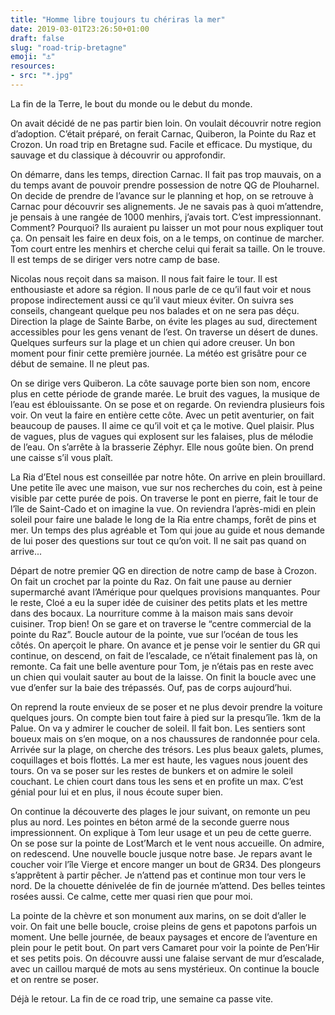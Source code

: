 ```yaml
---
title: "Homme libre toujours tu chériras la mer"
date: 2019-03-01T23:26:50+01:00
draft: false
slug: "road-trip-bretagne"
emoji: "⚓️"
resources:
- src: "*.jpg"
---
```



La fin de la Terre, le bout du monde ou le debut du monde.

On avait décidé de ne pas partir bien loin. On voulait découvrir notre region d’adoption. C’était préparé, on ferait Carnac, Quiberon, la Pointe du Raz et Crozon. Un road trip en Bretagne sud. Facile et efficace. Du mystique, du sauvage et du classique à découvrir ou approfondir. 

On démarre, dans les temps, direction Carnac. Il fait pas trop mauvais, on a du temps avant de pouvoir prendre possession de notre QG de Plouharnel. On decide de prendre de l’avance sur le planning et hop, on se retrouve à Carnac pour découvrir ses alignements. Je ne savais pas à quoi m’attendre, je pensais à une rangée de 1000 menhirs, j’avais tort. C’est impressionnant. Comment? Pourquoi? Ils auraient pu laisser un mot pour nous expliquer tout ça. On pensait les faire en deux fois, on a le temps, on continue de marcher. Tom court entre les menhirs et cherche celui qui ferait sa taille. On le trouve. Il est temps de se diriger vers notre camp de base.

Nicolas nous reçoit dans sa maison. Il nous fait faire le tour. Il est enthousiaste et adore sa région. Il nous parle de ce qu’il faut voir et nous propose indirectement aussi ce qu’il vaut mieux éviter. On suivra ses conseils, changeant quelque peu nos balades et on ne sera pas déçu. Direction la plage de Sainte Barbe, on évite les plages au sud, directement accessibles pour les gens venant de l’est. On traverse un désert de dunes. Quelques surfeurs sur la plage et un chien qui adore creuser. Un bon moment pour finir cette première journée. La météo est grisâtre pour ce début de semaine. Il ne pleut pas. 

On se dirige vers Quiberon. La côte sauvage porte bien son nom, encore plus en cette période de grande marée. Le bruit des vagues, la musique de l’eau est éblouissante. On se pose et on regarde. On reviendra plusieurs fois voir. On veut la faire en entière cette côte. Avec un petit aventurier, on fait beaucoup de pauses. Il aime ce qu’il voit et ça le motive. Quel plaisir. Plus de vagues, plus de vagues qui explosent sur les falaises, plus de mélodie de l’eau. On s’arrête à la brasserie Zéphyr. Elle nous goûte bien. On prend une caisse s’il vous plaît.

La Ria d’Etel nous est conseillée par notre hôte. On arrive en plein brouillard. Une petite île avec une maison, vue sur nos recherches du coin, est à peine visible par cette purée de pois. On traverse le pont en pierre, fait le tour de l’île de Saint-Cado et on imagine la vue. On reviendra l’après-midi en plein soleil pour faire une balade le long de la Ria entre champs, forêt de pins et mer. Un temps des plus agréable et Tom qui joue au guide et nous demande de lui poser des questions sur tout ce qu’on voit. Il ne sait pas quand on arrive... 

Départ de notre premier QG en direction de notre camp de base à Crozon. On fait un crochet par la pointe du Raz. On fait une pause au dernier supermarché avant l’Amérique pour quelques provisions manquantes. Pour le reste, Cloé a eu la super idée de cuisiner des petits plats et les mettre dans des bocaux. La nourriture comme à la maison mais sans devoir cuisiner. Trop bien! On se gare et on traverse le “centre commercial de la pointe du Raz”. Boucle autour de la pointe, vue sur l’océan de tous les côtés. On aperçoit le phare. On avance et je pense voir le sentier du GR qui continue, on descend, on fait de l’escalade, ce n’était finalement pas là, on remonte. Ca fait une belle aventure pour Tom, je n’étais pas en reste avec un chien qui voulait sauter au bout de la laisse. On finit la boucle avec une vue d’enfer sur la baie des trépassés. Ouf, pas de corps aujourd’hui. 

On reprend la route envieux de se poser et ne plus devoir prendre la voiture quelques jours. On compte bien tout faire à pied sur la presqu’île. 1km de la Palue. On va y admirer le coucher de soleil. Il fait bon. Les sentiers sont boueux mais on s’en moque, on a nos chaussures de randonnée pour cela. Arrivée sur la plage, on cherche des trésors. Les plus beaux galets, plumes, coquillages et bois flottés. La     mer est haute, les vagues nous jouent des tours. On va se poser sur les restes de bunkers et on admire le soleil couchant. Le chien court dans tous les sens et en profite un max. C’est génial pour lui et en plus, il nous écoute super bien.

On continue la découverte des plages le jour suivant, on remonte un peu plus au nord. Les pointes en béton armé de la seconde guerre nous impressionnent. On explique à Tom leur usage et un peu de cette guerre. On se pose sur la pointe de Lost’March et le vent nous accueille. On admire, on redescend. Une nouvelle boucle jusque notre base. Je repars avant le coucher voir l’île Vierge et encore manger un bout de GR34. Des plongeurs s’apprêtent à partir pêcher. Je n’attend pas et continue mon tour vers le nord. De la chouette dénivelée de fin de journée m’attend. Des belles teintes rosées aussi. Ce calme, cette mer quasi rien que pour moi. 

La pointe de la chèvre et son monument aux marins, on se doit d’aller le voir. On fait une belle boucle, croise pleins de gens et papotons parfois un moment. Une belle journée, de beaux paysages et encore de l’aventure en plein pour le petit bout. On part vers Camaret pour voir la pointe de Pen’Hir et ses petits pois. On découvre aussi une falaise servant de mur d’escalade, avec un caillou marqué de mots au sens mystérieux. On continue la boucle et on rentre se poser. 

Déjà le retour. La fin de ce road trip, une semaine ca passe vite. 